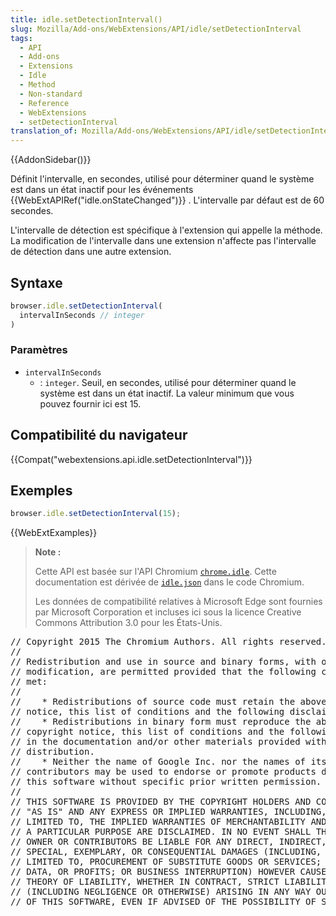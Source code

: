 ```yaml
---
title: idle.setDetectionInterval()
slug: Mozilla/Add-ons/WebExtensions/API/idle/setDetectionInterval
tags:
  - API
  - Add-ons
  - Extensions
  - Idle
  - Method
  - Non-standard
  - Reference
  - WebExtensions
  - setDetectionInterval
translation_of: Mozilla/Add-ons/WebExtensions/API/idle/setDetectionInterval
---
```

{{AddonSidebar()}}

Définit l'intervalle, en secondes, utilisé pour déterminer quand le système est dans un état inactif pour les événements {{WebExtAPIRef("idle.onStateChanged")}} . L'intervalle par défaut est de 60 secondes.

L'intervalle de détection est spécifique à l'extension qui appelle la méthode. La modification de l'intervalle dans une extension n'affecte pas l'intervalle de détection dans une autre extension.

## Syntaxe

```js
browser.idle.setDetectionInterval(
  intervalInSeconds // integer
)
```

### Paramètres

- `intervalInSeconds`
  - : `integer`. Seuil, en secondes, utilisé pour déterminer quand le système est dans un état inactif. La valeur minimum que vous pouvez fournir ici est 15.

## Compatibilité du navigateur

{{Compat("webextensions.api.idle.setDetectionInterval")}}

## Exemples

```js
browser.idle.setDetectionInterval(15);
```

{{WebExtExamples}}

> **Note :**
>
> Cette API est basée sur l'API Chromium [`chrome.idle`](https://developer.chrome.com/extensions/idle). Cette documentation est dérivée de [`idle.json`](https://chromium.googlesource.com/chromium/src/+/master/extensions/common/api/idle.json) dans le code Chromium.
>
> Les données de compatibilité relatives à Microsoft Edge sont fournies par Microsoft Corporation et incluses ici sous la licence Creative Commons Attribution 3.0 pour les États-Unis.

<div class="hidden"><pre>// Copyright 2015 The Chromium Authors. All rights reserved.
//
// Redistribution and use in source and binary forms, with or without
// modification, are permitted provided that the following conditions are
// met:
//
//    * Redistributions of source code must retain the above copyright
// notice, this list of conditions and the following disclaimer.
//    * Redistributions in binary form must reproduce the above
// copyright notice, this list of conditions and the following disclaimer
// in the documentation and/or other materials provided with the
// distribution.
//    * Neither the name of Google Inc. nor the names of its
// contributors may be used to endorse or promote products derived from
// this software without specific prior written permission.
//
// THIS SOFTWARE IS PROVIDED BY THE COPYRIGHT HOLDERS AND CONTRIBUTORS
// "AS IS" AND ANY EXPRESS OR IMPLIED WARRANTIES, INCLUDING, BUT NOT
// LIMITED TO, THE IMPLIED WARRANTIES OF MERCHANTABILITY AND FITNESS FOR
// A PARTICULAR PURPOSE ARE DISCLAIMED. IN NO EVENT SHALL THE COPYRIGHT
// OWNER OR CONTRIBUTORS BE LIABLE FOR ANY DIRECT, INDIRECT, INCIDENTAL,
// SPECIAL, EXEMPLARY, OR CONSEQUENTIAL DAMAGES (INCLUDING, BUT NOT
// LIMITED TO, PROCUREMENT OF SUBSTITUTE GOODS OR SERVICES; LOSS OF USE,
// DATA, OR PROFITS; OR BUSINESS INTERRUPTION) HOWEVER CAUSED AND ON ANY
// THEORY OF LIABILITY, WHETHER IN CONTRACT, STRICT LIABILITY, OR TORT
// (INCLUDING NEGLIGENCE OR OTHERWISE) ARISING IN ANY WAY OUT OF THE USE
// OF THIS SOFTWARE, EVEN IF ADVISED OF THE POSSIBILITY OF SUCH DAMAGE.
</pre></div>
